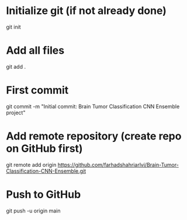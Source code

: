 # Initialize git (if not already done)
git init

# Add all files
git add .

# First commit
git commit -m "Initial commit: Brain Tumor Classification CNN Ensemble project"

# Add remote repository (create repo on GitHub first)
git remote add origin https://github.com/farhadshahriarlvi/Brain-Tumor-Classification-CNN-Ensemble.git

# Push to GitHub
git push -u origin main
